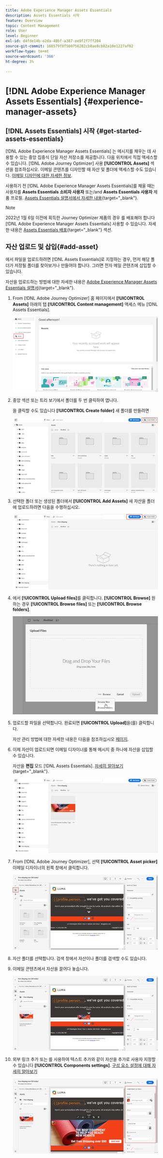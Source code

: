 ```yaml
---
title: Adobe Experience Manager Assets Essentials
description: Assets Essentials 시작
feature: Overview
topic: Content Management
role: User
level: Beginner
exl-id: d4fde14b-e2da-40bf-a387-ee9f2f7ff204
source-git-commit: 168579f8f560756282cb8ae8cb82a10e1227af02
workflow-type: tm+mt
source-wordcount: '366'
ht-degree: 3%

---
```


#  [!DNL Adobe Experience Manager Assets Essentials] {#experience-manager-assets}

## [!DNL Assets Essentials] 시작 {#get-started-assets-essentials}

[!DNL Adobe Experience Manager Assets Essentials] 는 메시지를 채우는 데 사용할 수 있는 중앙 집중식 단일 자산 저장소를 제공합니다. 다음 위치에서 직접 액세스할 수 있습니다. [!DNL Adobe Journey Optimizer] 사용 **[!UICONTROL Assets]** 섹션을 참조하십시오. 이메일 콘텐츠를 디자인할 때 자산 및 폴더에 액세스할 수도 있습니다. [이메일 디자인에 대한 자세한 정보](design-emails.md).

사용하기 전 [!DNL Adobe Experience Manager Assets Essentials]를 채울 때는 사용자를 **Assets Essentials 소비자 사용자** 또는/and **Assets Essentials 사용자** 제품 프로필. [Assets Essentials 설명서에서 자세한 내용](https://experienceleague.adobe.com/docs/experience-manager-assets-essentials/help/deploy-administer.html){target=&quot;_blank&quot;}.

>[!NOTE]
>2022년 1월 6일 이전에 획득한 Journey Optimizer 제품의 경우 를 배포해야 합니다 [!DNL Adobe Experience Manager Assets Essentials] 사용할 수 있습니다. 자세한 내용은 [Assets Essentials 배포](https://experienceleague.adobe.com/docs/experience-manager-assets-essentials/help/deploy-administer.html){target=&quot;_blank&quot;} 섹션.

## 자산 업로드 및 삽입{#add-asset}

에서 파일을 업로드하려면 [!DNL Assets Essentials]로 지정하는 경우, 먼저 해당 폴더가 저장될 폴더를 찾아보거나 만들어야 합니다. 그러면 전자 메일 콘텐츠에 삽입할 수 있습니다.

자산을 업로드하는 방법에 대한 자세한 내용은 [Adobe Experience Manager Assets Essentials 설명서](https://experienceleague.adobe.com/docs/experience-manager-assets-essentials/help/add-delete.html){target=&quot;_blank&quot;}.

1. From [!DNL Adobe Journey Optimizer] 홈 페이지에서 **[!UICONTROL Assets]** 아래의 탭 **[!UICONTROL Content management]** 액세스 메뉴 [!DNL Assets Essentials].

   ![](assets/media_library_1.png)

1. 중앙 섹션 또는 트리 보기에서 폴더를 두 번 클릭하여 엽니다.

   을 클릭할 수도 있습니다 **[!UICONTROL Create folder]** 새 폴더를 만들려면

   ![](assets/media_library_8.png)

1. 선택한 폴더 또는 생성된 폴더에서 **[!UICONTROL Add Assets]** 새 자산을 폴더에 업로드하려면 다음을 수행하십시오.

   ![](assets/media_library_2.png)

1. 에서 **[!UICONTROL Upload files]**&#x200B;를 클릭합니다. **[!UICONTROL Browse]** 원하는 경우 **[!UICONTROL Browse files]** 또는 **[!UICONTROL Browse folders]**.

   ![](assets/media_library_3.png)

1. 업로드할 파일을 선택합니다. 완료되면 **[!UICONTROL Upload]**&#x200B;을(를) 클릭합니다.

   자산 관리 방법에 대한 자세한 내용은 다음을 참조하십시오 [페이지](https://experienceleague.adobe.com/docs/experience-manager-assets-essentials/help/manage-organize.html).

1. 이제 자산이 업로드되면 이메일 디자이너를 통해 메시지 중 하나에 자산을 삽입할 수 있습니다.

   자산을 **편집** 모드 [!DNL Assets Essentials]. [자세히 알아보기](https://experienceleague.adobe.com/docs/experience-manager-assets-essentials/help/edit-images.html){target=&quot;_blank&quot;}.

   ![](assets/media_library_12.png)

1. From [!DNL Adobe Journey Optimizer], 선택 **[!UICONTROL Asset picker]** 이메일 디자이너의 왼쪽 창에서 클릭합니다.

   ![](assets/media_library_5.png)

1. 자산 폴더를 선택합니다. 검색 창에서 자산이나 폴더를 검색할 수도 있습니다.

1. 이메일 콘텐츠에서 자산을 끌어다 놓습니다.

   ![](assets/media_library_6.png)

1. 외부 링크 추가 또는 를 사용하여 텍스트 추가와 같이 자산을 추가로 사용자 지정할 수 있습니다 **[!UICONTROL Components settings]**. [구성 요소 설정에 대해 자세히 알아보기](content-components.md)

   ![](assets/media_library_13.png)
